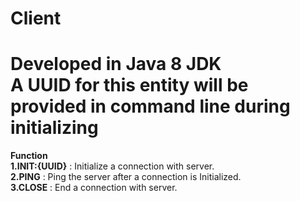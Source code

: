 **Client**  
=======================================================
Developed in Java 8 JDK  
A UUID for this entity will be provided in command line during initializing    
=======================================================
**Function**  
**1.INIT:{UUID}** 		: Initialize a connection with server.  
**2.PING**              : Ping the server after a connection is Initialized.  
**3.CLOSE** 			: End a connection with server.  
